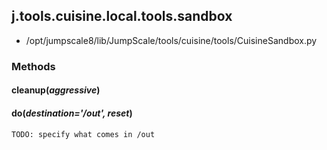 <!-- toc -->
## j.tools.cuisine.local.tools.sandbox

- /opt/jumpscale8/lib/JumpScale/tools/cuisine/tools/CuisineSandbox.py

### Methods

#### cleanup(*aggressive*) 

#### do(*destination='/out', reset*) 

```
TODO: specify what comes in /out

```

